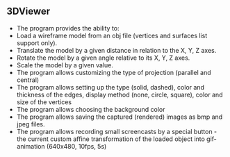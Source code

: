 ## 3DViewer

- The program provides the ability to:
- Load a wireframe model from an obj file (vertices and surfaces list support only).
- Translate the model by a given distance in relation to the X, Y, Z axes.
- Rotate the model by a given angle relative to its X, Y, Z axes.
- Scale the model by a given value.
- The program allows customizing the type of projection (parallel and central)
- The program allows setting up the type (solid, dashed), color and thickness of the edges, display method (none, circle, square), color and size of the vertices
- The program allows choosing the background color
- The program allows saving the captured (rendered) images as bmp and jpeg files.
- The program allows recording small screencasts by a special button - the current custom affine transformation of the loaded object into gif-animation (640x480, 10fps, 5s)
